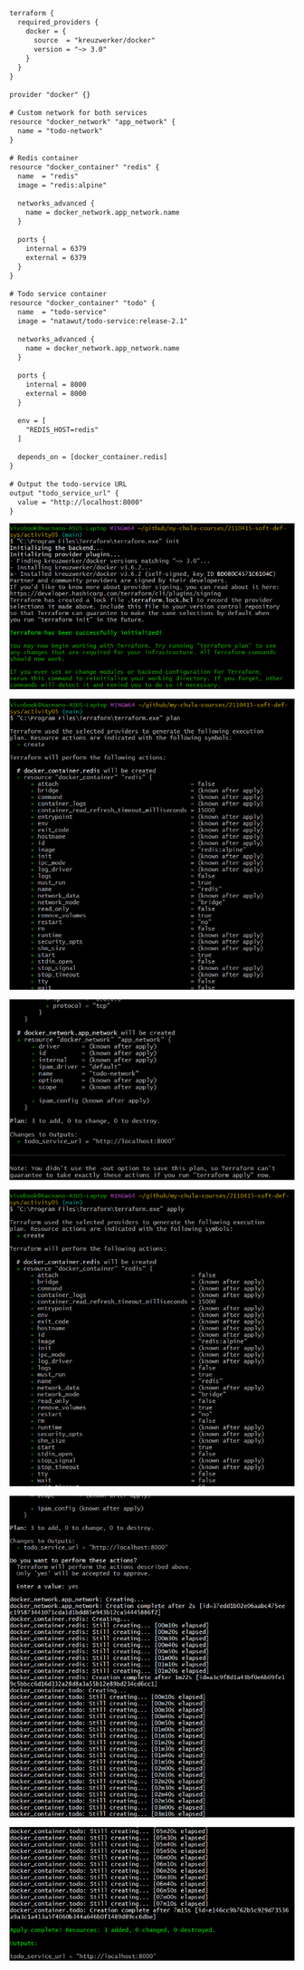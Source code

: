 ```
terraform {
  required_providers {
    docker = {
      source  = "kreuzwerker/docker"
      version = "~> 3.0"
    }
  }
}

provider "docker" {}

# Custom network for both services
resource "docker_network" "app_network" {
  name = "todo-network"
}

# Redis container
resource "docker_container" "redis" {
  name  = "redis"
  image = "redis:alpine"

  networks_advanced {
    name = docker_network.app_network.name
  }

  ports {
    internal = 6379
    external = 6379
  }
}

# Todo service container
resource "docker_container" "todo" {
  name  = "todo-service"
  image = "natawut/todo-service:release-2.1"

  networks_advanced {
    name = docker_network.app_network.name
  }

  ports {
    internal = 8000
    external = 8000
  }

  env = [
    "REDIS_HOST=redis"
  ]

  depends_on = [docker_container.redis]
}

# Output the todo-service URL
output "todo_service_url" {
  value = "http://localhost:8000"
}
```

![alt text](image.png)

![alt text](image-1.png)

![alt text](image-2.png)

![alt text](image-3.png)

![alt text](image-4.png)

![alt text](image-5.png)
